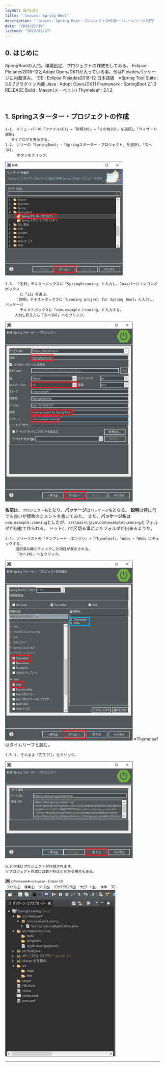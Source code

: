 ```yaml
---
layout: default
title: ":leaves: Spring Boot"
description: ":leaves: Spring Boot・プロジェクトの作成～フレームワーク入門"
date: "2019/02/19"
lastmod: "2020/05/17"
---
```


## 0. はじめに

SpringBootの入門。環境設定、プロジェクトの作成をしてみる。 
    Eclipse Pleiades2018-12とAdopt OpenJDK11が入っている事。他はPleiadesパッケージに内蔵済み。
    IDE : Eclipse Pleiades2018-12 日本語版　※Spring Tool Suite : 3.9.7プラグイン内蔵
    Java : Adopt OpenJDK11
    Framework : SpringBoot 2.1.3 RELEASE
    Build : Maven(メーベェン)
    Thymeleaf : 2.1.2

<br />

## 1. Springスターター・プロジェクトの作成

    1-1. メニューバーの「ファイル(F)」→「新規(N)」→「その他(O)」を選択し「ウィザード選択」
    　 ダイアログを表示する。
    1-2. ツリーの「SpringBoot」→「Springスターター・プロジェクト」を選択し「次へ(N)」
    　　  ボタンをクリック。

 ![1-1](Leaning/springb1-1s.png)

    1-3. 「名前」テキストボックスに「SpringbLeaning」と入力し、Javaバージョンコンボボックス
    　     に「11」を選ぶ。
    　   「説明」テキストボックスに「Leaning project for Spring Boot」と入力し、パッケージ
     　    テキストボックスに「com.example.Leaning」と入力する。
    　　 入力し終えたら「次へ(N)」へをクリック。

 ![1-2](Leaning/springb1-2s.png)

 **名前**は、`プロジェクト名`となり、**パッケージ**は`パッケージ名`となる。
**説明**は特に何でも良いが標準のコメントを書いてみた。
また、**パッケージ名**は`com.example.Leaning`としたが、`src\main\java\com\example\Leaning`とフォルダが自動で作られる。
ドット( . )で区切る事によりフォルダが出来るようだ。
<br />

    1-4. ツリーリストの「テンプレート・エンジン」→「Thymeleaf」、「Web」→「Web」にチェックする。
    　   選択済み欄にチェックした項目が表示される。
    　   「次へ(N)」へをクリック。

 ![1-3](Leaning/springb1-3s.png)
※Thymeleafはタイムリーフと読む。
<br />

    1-5-1. そのまま「完了(F)」をクリック。

 ![1-4](Leaning/springb1-4s.png)
 <br />

    以下の様にプロジェクトが作成されます。
    ※プロジェクト作成には数十秒ほどかかる場合もある。

 ![1-5](Leaning/springb1-5s.png)

* * *
